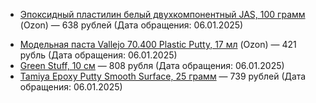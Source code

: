 * [Эпоксидный пластилин белый двухкомпонентный JAS, 100 грамм](https://ozon.ru/t/Px4ZPnZ) (Ozon) — 638 рублей (Дата обращения: 06.01.2025) 
- [Модельная паста Vallejo 70.400 Plastic Putty, 17 мл](https://ozon.ru/t/e6kVRDz) (Ozon) — 421 рубль (Дата обращения: 06.01.2025) 
- [Green Stuff, 10 см](https://ozon.ru/t/Xy3XwEw) — 808 рубля (Дата обращения: 06.01.2025)
- [Tamiya Epoxy Putty Smooth Surface, 25 грамм](https://ozon.ru/t/rNlqEJR) — 739 рублей (Дата обращения: 06.01.2025)